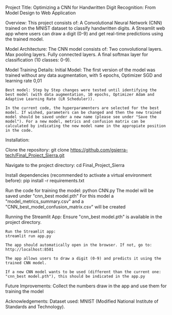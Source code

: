 Project Title:
Optimizing a CNN for Handwritten Digit Recognition: From Model Design to Web Application

Overview:
This project consists of:
    A Convolutional Neural Network (CNN) trained on the MNIST dataset to classify handwritten digits.
    A Streamlit web app where users can draw a digit (0-9) and get real-time predictions using the trained model.

Model Architecture:
The CNN model consists of:
    Two convolutional layers.
    Max pooling layers.
    Fully connected layers.
    A final softmax layer for classification (10 classes: 0-9).

Model Training Details:
    Initial Model: The first version of the model was trained without any data augmentation, with 5 epochs, Optimizer SGD and learning rate 0,01

    Best model: Step by Step changes were tested until identifying the best model (with data augmentation, 10 epochs, Optimizer Adam and Adaptive Learning Rate (LR Scheduler)).

    In the current code, the hyperparamenters are selected for the best model. If wished, parameters can be changed and then the new trained model should be saved under a new name (please see under "Save the model"). For a new model, metrics and confusion matrix can be calculated by indicating the new model name in the appropiate position in the code.


Installation:

Clone the repository:
    git clone https://github.com/gsierra-tech/Final_Project_Sierra.git

Navigate to the project directory:
    cd Final_Project_Sierra

Install dependencies (recommended to activate a virtual environment before):
    pip install -r requirements.txt

Run the code for training the model:
    python CNN.py
    The model will be saved under "cnn_best model.pth"
    For this model a "model_metrics_summary.csv" and a "CNN_best_model_confusion_matrix.csv" will be created


Running the Streamlit App:
    Ensure "cnn_best model.pth" is available in the project directory.

    Run the Streamlit app:
    streamlit run app.py

    The app should automatically open in the browser. If not, go to: http://localhost:8501

    The app allows users to draw a digit (0-9) and predicts it using the trained CNN model.

    If a new CNN model wants to be used (different than the current one: "cnn_best model.pth"), this should be indicated in the app.py

Future Improvements:
    Collect the numbers draw in the app and use them for training the model

Acknowledgements:
    Dataset used: MNIST (Modified National Institute of Standards and Technology).

